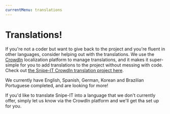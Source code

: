 ```yaml
---
currentMenu: translations
---
```

# Translations!

If you're not a coder but want to give back to the project and you're fluent in other languages, consider helping out with the translations. We use the [CrowdIn](https://crowdin.com) localization platform to manage translations, and it makes it super-simple for you to add translations to the project without messing with code. Check out [the Snipe-IT CrowdIn translation project here](https://crowdin.com/project/snipe-it/).

We currently have English, Spanish, German, Korean and Brazilian Portuguese completed, and are looking for more!

If you'd like to translate Snipe-IT into a language that we don't currently offer, simply let us know via the CrowdIn platform and we'll get tha set up for you.
